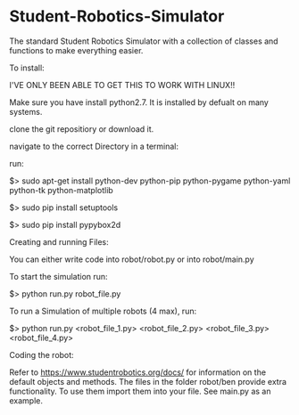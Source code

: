 # Student-Robotics-Simulator
The standard Student Robotics Simulator with a collection of classes and functions to make everything easier.

To install:

I'VE ONLY BEEN ABLE TO GET THIS TO WORK WITH LINUX!!

Make sure you have install python2.7. It is installed by defualt on many systems.

clone the git repositiory or download it.

navigate to the correct Directory in a terminal:


run:

$> sudo apt-get install python-dev python-pip python-pygame python-yaml python-tk python-matplotlib

$> sudo pip install setuptools 

$> sudo pip install pypybox2d




Creating and running Files:

You can either write code into robot/robot.py or into robot/main.py

To start the simulation run:

$> python run.py robot_file.py

To run a Simulation of multiple robots (4 max), run:

$> python run.py <robot_file_1.py> <robot_file_2.py> <robot_file_3.py> <robot_file_4.py>



Coding the robot:

Refer to https://www.studentrobotics.org/docs/ for information on the default objects and methods.
The files in the folder robot/ben provide extra functionality. To use them import them into your file. See main.py as an example.



